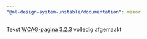 ```yaml
---
"@nl-design-system-unstable/documentation": minor
---
```


Tekst [WCAG-pagina 3.2.3](/wcag/3.2.3) volledig afgemaakt
